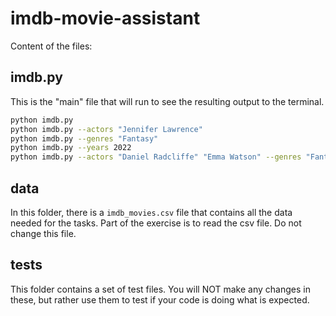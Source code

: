 # imdb-movie-assistant

Content of the files:

## imdb.py
This is the "main" file that will run to see the resulting output to the terminal.

```sh
python imdb.py
python imdb.py --actors "Jennifer Lawrence"
python imdb.py --genres "Fantasy"
python imdb.py --years 2022
python imdb.py --actors "Daniel Radcliffe" "Emma Watson" --genres "Fantasy"
```

## data
In this folder, there is a `imdb_movies.csv` file that contains all the data needed for the tasks. 
Part of the exercise is to read the csv file. Do not change this file.

## tests
This folder contains a set of test files. You will NOT make any changes in these, but rather use them to test
if your code is doing what is expected.
